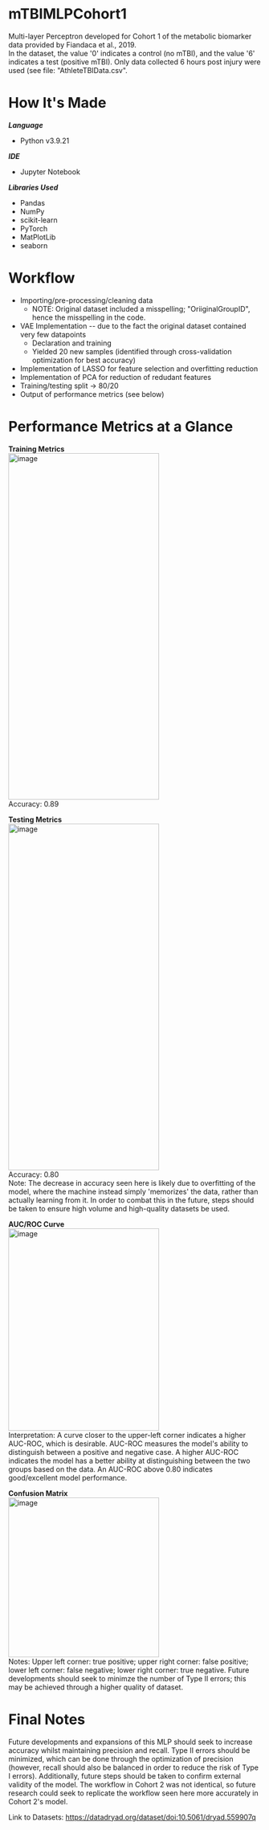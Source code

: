# mTBIMLPCohort1

Multi-layer Perceptron developed for Cohort 1 of the metabolic biomarker data provided by Fiandaca et al., 2019.  
In the dataset, the value '0' indicates a control (no mTBI), and the value '6' indicates a test (positive mTBI). Only data collected 6 hours post injury were used (see file: "AthleteTBIData.csv".

# How It's Made

**_Language_**
- Python v3.9.21
  
**_IDE_**
- Jupyter Notebook
  
**_Libraries Used_**
- Pandas
- NumPy
- scikit-learn
- PyTorch
- MatPlotLib
- seaborn


# Workflow
- Importing/pre-processing/cleaning data
     - NOTE: Original dataset included a misspelling; "OriiginalGroupID", hence the misspelling in the code.
- VAE Implementation -- due to the fact the original dataset contained very few datapoints
     - Declaration and training
     - Yielded 20 new samples (identified through cross-validation optimization for best accuracy)
- Implementation of LASSO for feature selection and overfitting reduction
- Implementation of PCA for reduction of redudant features
- Training/testing split -> 80/20
- Output of performance metrics (see below)

# Performance Metrics at a Glance
__Training Metrics__  
<img width="300" height="690" alt="image" src="https://github.com/user-attachments/assets/fe39ba21-4969-4307-ac9f-783d9bd47371" />  
Accuracy: 0.89  

__Testing Metrics__  
<img width="300" height="690" alt="image" src="https://github.com/user-attachments/assets/d41c1d8f-2097-4302-99ea-121ba13adfdb" />  
Accuracy: 0.80  
Note: The decrease in accuracy seen here is likely due to overfitting of the model, where the machine instead simply 'memorizes' the data, rather than actually learning from it. In order to combat this in the future, steps should be taken to ensure high volume and high-quality datasets be used.  

__AUC/ROC Curve__  
<img width="300" height="403" alt="image" src="https://github.com/user-attachments/assets/75848887-19ef-4047-8734-64a12c80a0aa" />  
Interpretation: A curve closer to the upper-left corner indicates a higher AUC-ROC, which is desirable. AUC-ROC measures the model's ability to distinguish between a positive and negative case. A higher AUC-ROC indicates the model has a better ability at distinguishing between the two groups based on the data. An AUC-ROC above 0.80 indicates good/excellent model performance.  

__Confusion Matrix__  
<img width="300" height="318" alt="image" src="https://github.com/user-attachments/assets/5a8af044-0402-4a74-badb-3edc5e9c247f" />  
Notes: Upper left corner: true positive; upper right corner: false positive; lower left corner: false negative; lower right corner: true negative. Future developments should seek to minimze the number of Type II errors;  this may be achieved through a higher quality of dataset.

# Final Notes  
Future developments and expansions of this MLP should seek to increase accuracy whilst maintaining precision and recall. Type II errors should be minimized, which can be done through the optimization of precision (however, recall should also be balanced in order to reduce the risk of Type I errors). Additionally, future steps should be taken to confirm external validity of the model. The workflow in Cohort 2 was not identical, so future research could seek to replicate the workflow seen here more accurately in Cohort 2's model.  

Link to Datasets:
https://datadryad.org/dataset/doi:10.5061/dryad.559907q
